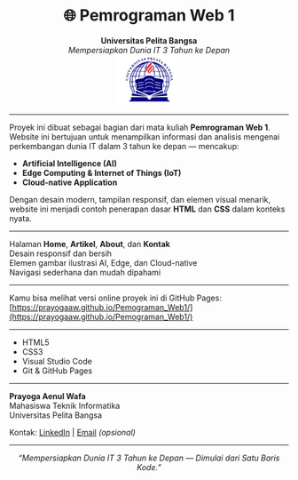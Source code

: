 <h1 align="center">🌐 Pemrograman Web 1</h1>
<p align="center">
  <b>Universitas Pelita Bangsa</b><br>
  <i>Mempersiapkan Dunia IT 3 Tahun ke Depan</i><br>
  <img src="Logo UPB.png" width="120" alt="Logo Universitas Pelita Bangsa">
</p>

---


Proyek ini dibuat sebagai bagian dari mata kuliah **Pemrograman Web 1**.  
Website ini bertujuan untuk menampilkan informasi dan analisis mengenai perkembangan dunia IT dalam 3 tahun ke depan — mencakup:

- **Artificial Intelligence (AI)**  
- **Edge Computing & Internet of Things (IoT)**  
- **Cloud-native Application**

Dengan desain modern, tampilan responsif, dan elemen visual menarik, website ini menjadi contoh penerapan dasar **HTML** dan **CSS** dalam konteks nyata.

---


Halaman **Home**, **Artikel**, **About**, dan **Kontak**  
Desain responsif dan bersih  
Elemen gambar ilustrasi AI, Edge, dan Cloud-native  
Navigasi sederhana dan mudah dipahami  

---


Kamu bisa melihat versi online proyek ini di GitHub Pages:  
[https://prayogaaw.github.io/Pemograman_Web1/](https://prayogaaw.github.io/Pemograman_Web1/)

---


- HTML5  
- CSS3  
- Visual Studio Code  
- Git & GitHub Pages  

---

**Prayoga Aenul Wafa**  
Mahasiswa Teknik Informatika  
Universitas Pelita Bangsa  

Kontak: [LinkedIn](#) | [Email](#) *(opsional)*

---

<p align="center">
  <i>“Mempersiapkan Dunia IT 3 Tahun ke Depan — Dimulai dari Satu Baris Kode.”</i>
</p>
